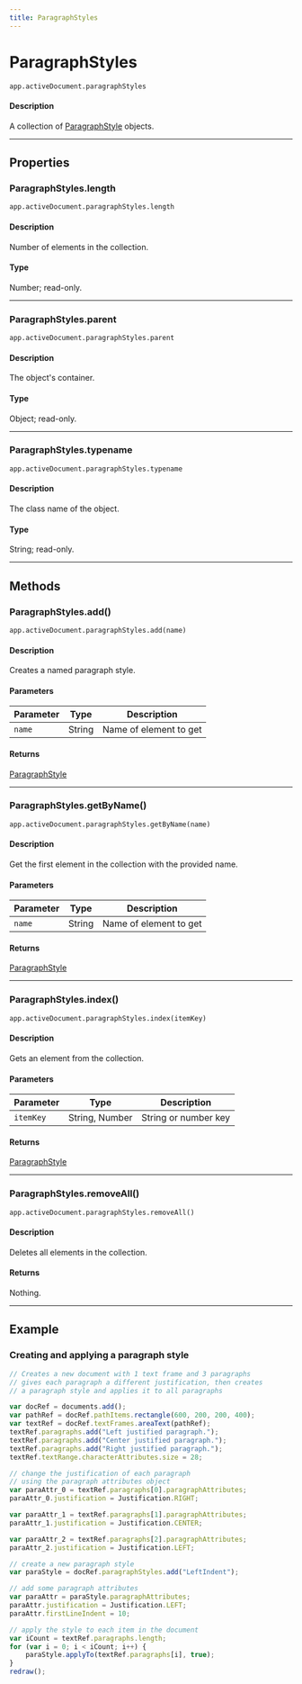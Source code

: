 ```yaml
---
title: ParagraphStyles
---
```

# ParagraphStyles

`app.activeDocument.paragraphStyles`

#### Description

A collection of [ParagraphStyle](.././ParagraphStyle) objects.

---

## Properties

### ParagraphStyles.length

`app.activeDocument.paragraphStyles.length`

#### Description

Number of elements in the collection.

#### Type

Number; read-only.

---

### ParagraphStyles.parent

`app.activeDocument.paragraphStyles.parent`

#### Description

The object's container.

#### Type

Object; read-only.

---

### ParagraphStyles.typename

`app.activeDocument.paragraphStyles.typename`

#### Description

The class name of the object.

#### Type

String; read-only.

---

## Methods

### ParagraphStyles.add()

`app.activeDocument.paragraphStyles.add(name)`

#### Description

Creates a named paragraph style.

#### Parameters

| Parameter |  Type  |      Description       |
| --------- | ------ | ---------------------- |
| `name`    | String | Name of element to get |

#### Returns

[ParagraphStyle](.././ParagraphStyle)

---

### ParagraphStyles.getByName()

`app.activeDocument.paragraphStyles.getByName(name)`

#### Description

Get the first element in the collection with the provided name.

#### Parameters

| Parameter |  Type  |      Description       |
| --------- | ------ | ---------------------- |
| `name`    | String | Name of element to get |

#### Returns

[ParagraphStyle](.././ParagraphStyle)

---

### ParagraphStyles.index()

`app.activeDocument.paragraphStyles.index(itemKey)`

#### Description

Gets an element from the collection.

#### Parameters

| Parameter |      Type      |     Description      |
| --------- | -------------- | -------------------- |
| `itemKey` | String, Number | String or number key |

#### Returns

[ParagraphStyle](.././ParagraphStyle)

---

### ParagraphStyles.removeAll()

`app.activeDocument.paragraphStyles.removeAll()`

#### Description

Deletes all elements in the collection.

#### Returns

Nothing.

---

## Example

### Creating and applying a paragraph style

```javascript
// Creates a new document with 1 text frame and 3 paragraphs
// gives each paragraph a different justification, then creates
// a paragraph style and applies it to all paragraphs

var docRef = documents.add();
var pathRef = docRef.pathItems.rectangle(600, 200, 200, 400);
var textRef = docRef.textFrames.areaText(pathRef);
textRef.paragraphs.add("Left justified paragraph.");
textRef.paragraphs.add("Center justified paragraph.");
textRef.paragraphs.add("Right justified paragraph.");
textRef.textRange.characterAttributes.size = 28;

// change the justification of each paragraph
// using the paragraph attributes object
var paraAttr_0 = textRef.paragraphs[0].paragraphAttributes;
paraAttr_0.justification = Justification.RIGHT;

var paraAttr_1 = textRef.paragraphs[1].paragraphAttributes;
paraAttr_1.justification = Justification.CENTER;

var paraAttr_2 = textRef.paragraphs[2].paragraphAttributes;
paraAttr_2.justification = Justification.LEFT;

// create a new paragraph style
var paraStyle = docRef.paragraphStyles.add("LeftIndent");

// add some paragraph attributes
var paraAttr = paraStyle.paragraphAttributes;
paraAttr.justification = Justification.LEFT;
paraAttr.firstLineIndent = 10;

// apply the style to each item in the document
var iCount = textRef.paragraphs.length;
for (var i = 0; i < iCount; i++) {
    paraStyle.applyTo(textRef.paragraphs[i], true);
}
redraw();
```
